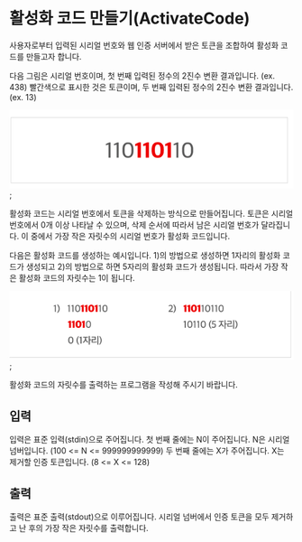 # 활성화 코드 만들기(ActivateCode)

사용자로부터 입력된 시리얼 번호와 웹 인증 서버에서 받은 토큰을 조합하여 활성화 코드를 만들고자 합니다.

다음 그림은 시리얼 번호이며, 첫 번째 입력된 정수의 2진수 변환 결과입니다. (ex. 438)
빨간색으로 표시한 것은 토큰이며, 두 번째 입력된 정수의 2진수 변환 결과입니다. (ex. 13)

![Problem](./1.png);


활성화 코드는 시리얼 번호에서 토큰을 삭제하는 방식으로 만들어집니다. 토큰은 시리얼 번호에서 0개 이상 나타날 수 있으며, 삭제 순서에 따라서 남은 시리얼 번호가 달라집니다. 이 중에서 가장 작은 자릿수의 시리얼 번호가 활성화 코드입니다.

다음은 활성화 코드를 생성하는 예시입니다. 1)의 방법으로 생성하면 1자리의 활성화 코드가 생성되고 2)의 방법으로 하면 5자리의 활성화 코드가 생성됩니다. 따라서 가장 작은 활성화 코드의 자릿수는 1이 됩니다.

![Problem](./2.png);

활성화 코드의 자릿수를 출력하는 프로그램을 작성해 주시기 바랍니다.

## 입력

입력은 표준 입력(stdin)으로 주어집니다.
첫 번째 줄에는 N이 주어집니다. N은 시리얼 넘버입니다. (100 <= N <= 999999999999)
두 번째 줄에는 X가 주어집니다. X는 제거할 인증 토큰입니다. (8 <= X <= 128)

## 출력

출력은 표준 출력(stdout)으로 이루어집니다.
시리얼 넘버에서 인증 토큰을 모두 제거하고 난 후의 가장 작은 자릿수를 출력합니다.